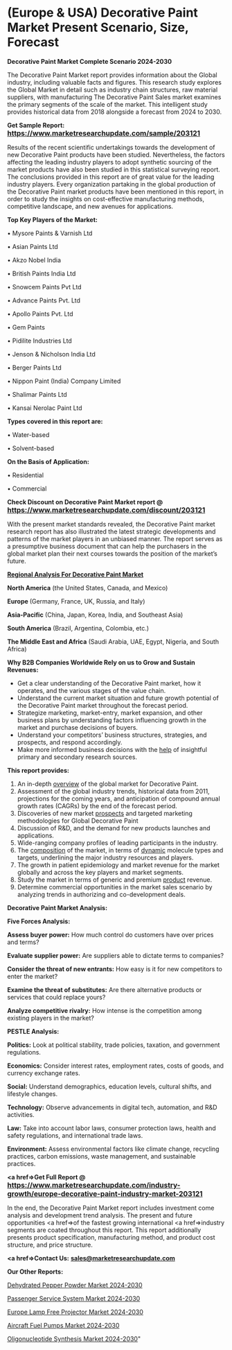 # (Europe & USA) Decorative Paint Market Present Scenario, Size, Forecast

<strong>Decorative Paint Market Complete Scenario 2024-2030</strong>

The Decorative Paint Market report provides information about the Global industry, including valuable facts and figures. This research study explores the Global Market in detail such as industry chain structures, raw material suppliers, with manufacturing The Decorative Paint Sales market examines the primary segments of the scale of the market. This intelligent study provides historical data from 2018 alongside a forecast from 2024 to 2030.

<strong>Get Sample Report: <a href=https://www.marketresearchupdate.com/sample/203121><font size=3 color=#0000ff>https://www.marketresearchupdate.com/sample/203121</font></a></strong>

Results of the recent scientific undertakings towards the development of new Decorative Paint products have been studied. Nevertheless, the factors affecting the leading industry players to adopt synthetic sourcing of the market products have also been studied in this statistical surveying report. The conclusions provided in this report are of great value for the leading industry players. Every organization partaking in the global production of the Decorative Paint market products have been mentioned in this report, in order to study the insights on cost-effective manufacturing methods, competitive landscape, and new avenues for applications.

<strong>Top Key Players of the Market:</strong>

• Mysore Paints & Varnish Ltd

• Asian Paints Ltd

• Akzo Nobel India

• British Paints India Ltd

• Snowcem Paints Pvt Ltd

• Advance Paints Pvt. Ltd

• Apollo Paints Pvt. Ltd

• Gem Paints

• Pidilite Industries Ltd

• Jenson & Nicholson India Ltd

• Berger Paints Ltd

• Nippon Paint (India) Company Limited

• Shalimar Paints Ltd

• Kansai Nerolac Paint Ltd

<strong>Types covered in this report are: </strong>

• Water-based

• Solvent-based

<strong>On the Basis of Application:</strong>

• Residential

• Commercial

<strong>Check Discount on Decorative Paint Market report @ <a href=https://www.marketresearchupdate.com/discount/203121><font size=3 color=#0000ff>https://www.marketresearchupdate.com/discount/203121</font></a></strong>

With the present market standards revealed, the Decorative Paint market research report has also illustrated the latest strategic developments and patterns of the market players in an unbiased manner. The report serves as a presumptive business document that can help the purchasers in the global market plan their next courses towards the position of the market’s future.

<strong><u><b>Regional Analysis For Decorative Paint Market</b></u></strong>

<strong><b>North America</b></strong> (the United States, Canada, and Mexico)

<strong><b>Europe </b></strong>(Germany, France, UK, Russia, and Italy)

<strong><b>Asia-Pacific</b></strong> (China, Japan, Korea, India, and Southeast Asia)

<strong><b>South America</b></strong> (Brazil, Argentina, Colombia, etc.)

<strong><b>The Middle East and Africa</b></strong> (Saudi Arabia, UAE, Egypt, Nigeria, and South Africa)

<strong>Why B2B Companies Worldwide Rely on us to Grow and Sustain Revenues:</strong>
<ul>
  <li>Get a clear understanding of the Decorative Paint market, how it operates, and the various stages of the value chain.</li>
  <li>Understand the current market situation and future growth potential of the Decorative Paint market throughout the forecast period.</li>
  <li>Strategize marketing, market-entry, market expansion, and other business plans by understanding factors influencing growth in the market and purchase decisions of buyers.</li>
  <li>Understand your competitors’ business structures, strategies, and prospects, and respond accordingly.</li>
  <li>Make more informed business decisions with the <a href=ASDF991299>help</a> of insightful primary and secondary research sources.</li>
</ul>
<strong>This report provides:</strong>
<ol>
  <li>An in-depth <a href=>overview</a> of the global market for Decorative Paint.</li>
  <li>Assessment of the global industry trends, historical data from 2011, projections for the coming years, and anticipation of compound annual growth rates (CAGRs) by the end of the forecast period.</li>
  <li>Discoveries of new market <a href=>prospects</a> and targeted marketing methodologies for Global Decorative Paint</li>
  <li>Discussion of R&amp;D, and the demand for new products launches and applications.</li>
  <li>Wide-ranging company profiles of leading participants in the industry.</li>
  <li>The <a href=ASDF881288>composition</a> of the market, in terms of <a href=>dynamic</a> molecule types and targets, underlining the major industry resources and players.</li>
  <li>The growth in patient epidemiology and market revenue for the market globally and across the key players and market segments.</li>
  <li>Study the market in terms of generic and premium <a href=>product</a> revenue.</li>
  <li>Determine commercial opportunities in the market sales scenario by analyzing trends in authorizing and co-development deals.</li>
</ol>

<strong>Decorative Paint Market Analysis:</strong>

<strong>Five Forces Analysis:</strong>

<strong>Assess buyer power:</strong> How much control do customers have over prices and terms?

<strong>Evaluate supplier power:</strong> Are suppliers able to dictate terms to companies?

<strong>Consider the threat of new entrants:</strong> How easy is it for new competitors to enter the market?

<strong>Examine the threat of substitutes:</strong> Are there alternative products or services that could replace yours?

<strong>Analyze competitive rivalry:</strong> How intense is the competition among existing players in the market?

<strong>PESTLE Analysis:</strong>

<strong>Politics:</strong> Look at political stability, trade policies, taxation, and government regulations.

<strong>Economics:</strong> Consider interest rates, employment rates, costs of goods, and currency exchange rates.

<strong>Social:</strong> Understand demographics, education levels, cultural shifts, and lifestyle changes.

<strong>Technology:</strong> Observe advancements in digital tech, automation, and R&D activities.

<strong>Law:</strong> Take into account labor laws, consumer protection laws, health and safety regulations, and international trade laws.

<strong>Environment:</strong> Assess environmental factors like climate change, recycling practices, carbon emissions, waste management, and sustainable practices.

<strong><a href=>Get Full Report</a> @ <a href=https://www.marketresearchupdate.com/industry-growth/europe-decorative-paint-industry-market-203121><font size=3 color=#0000ff>https://www.marketresearchupdate.com/industry-growth/europe-decorative-paint-industry-market-203121</font></a></strong>

In the end, the Decorative Paint Market report includes investment come analysis and development trend analysis. The present and future opportunities <a href=>of</a> the fastest growing international <a href=>industry</a> segments are coated throughout this report. This report additionally presents product specification, manufacturing method, and product cost structure, and price structure.

<strong><a href=><strong>Contact Us:</strong></a></strong>
<strong>sales@marketresearchupdate.com</strong>

<strong>Our Other Reports:</strong>

<a href=https://www.linkedin.com/pulse/dehydrated-pepper-powder-market-size-set-grow>Dehydrated Pepper Powder Market 2024-2030</a>

<a href=https://www.linkedin.com/pulse/passenger-service-system-market-analysis-segment>Passenger Service System Market 2024-2030</a>

<a href=https://www.linkedin.com/pulse/europe-lamp-free-projector-market-2023-comprehensive>Europe Lamp Free Projector Market 2024-2030</a>

<a href=https://www.linkedin.com/pulse/aircraft-fuel-pumps-market-size-historical-hhpvf/>Aircraft Fuel Pumps Market 2024-2030</a>

<a href=https://medium.com/@plutobruno85/oligonucleotide-synthesis-market-2023-challenges-business-overview-and-forecast-research-study-2030-59295356e7c5>Oligonucleotide Synthesis Market 2024-2030</a>"

